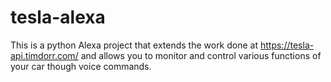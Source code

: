 # tesla-alexa
This is a python Alexa project that extends the work done at https://tesla-api.timdorr.com/ and allows you to monitor and control various functions of your car though voice commands.
